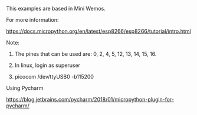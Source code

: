 This examples are based in Mini Wemos.

For more information:

https://docs.micropython.org/en/latest/esp8266/esp8266/tutorial/intro.html


Note: 

1) The pines that can be used are: 0, 2, 4, 5, 12, 13, 14, 15, 16.

2) In linux, login as superuser

2) picocom /dev/ttyUSB0 -b115200


Using Pycharm

https://blog.jetbrains.com/pycharm/2018/01/micropython-plugin-for-pycharm/
